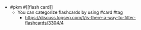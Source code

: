 - #pkm #[[flash card]]
	- You can categorize flashcards by using \#card \#tag
		- https://discuss.logseq.com/t/is-there-a-way-to-filter-flashcards/3304/4